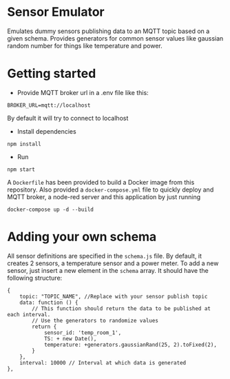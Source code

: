 # Sensor Emulator

Emulates dummy sensors publishing data to an MQTT topic based on a given schema. 
Provides generators for common sensor values like gaussian random number for things like temperature
and power.

# Getting started
* Provide MQTT broker url in a .env file like this:
```
BROKER_URL=mqtt://localhost
```
By default it will try to connect to localhost

* Install dependencies
```
npm install
```

* Run
```
npm start
```

A `Dockerfile` has been provided to build a Docker image from this repository.
Also provided a `docker-compose.yml` file to quickly deploy and MQTT broker, a node-red server 
and this application by just running
```
docker-compose up -d --build
```

# Adding your own schema

All sensor definitions are specified in the `schema.js` file. By default, it creates 2 sensors, 
a temperature sensor and a power meter. To add a new sensor, just insert a new element in the `schema` 
array. It should have the following structure:
```
{
    topic: "TOPIC_NAME", //Replace with your sensor publish topic
    data: function () {
        // This function should return the data to be published at each interval. 
        // Use the generators to randomize values
        return {
            sensor_id: 'temp_room_1',
            TS: + new Date(),
            temperature: +generators.gaussianRand(25, 2).toFixed(2),
        }
    },
    interval: 10000 // Interval at which data is generated
},
```